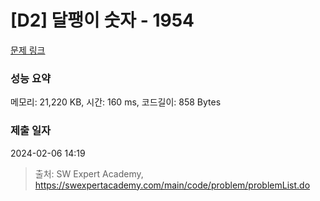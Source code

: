 # [D2] 달팽이 숫자 - 1954 

[문제 링크](https://swexpertacademy.com/main/code/problem/problemDetail.do?contestProbId=AV5PobmqAPoDFAUq) 

### 성능 요약

메모리: 21,220 KB, 시간: 160 ms, 코드길이: 858 Bytes

### 제출 일자

2024-02-06 14:19



> 출처: SW Expert Academy, https://swexpertacademy.com/main/code/problem/problemList.do